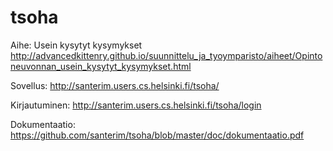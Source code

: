 # tsoha

Aihe: Usein kysytyt kysymykset
http://advancedkittenry.github.io/suunnittelu_ja_tyoymparisto/aiheet/Opintoneuvonnan_usein_kysytyt_kysymykset.html

Sovellus:
http://santerim.users.cs.helsinki.fi/tsoha/

Kirjautuminen:
http://santerim.users.cs.helsinki.fi/tsoha/login

Dokumentaatio:
https://github.com/santerim/tsoha/blob/master/doc/dokumentaatio.pdf
